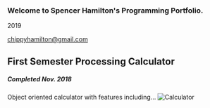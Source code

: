 ### Welcome to Spencer Hamilton's Programming Portfolio.
2019

chippyhamilton@gmail.com

## First Semester Processing Calculator
##### Completed Nov. 2018
Object oriented calculator with features including...
![Calculator](https://github.com/spenhami9652/2019ProgrammingPortfolio/blob/master/CalculatorDrawing.png?raw=true)
